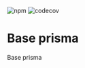 ![npm](https://img.shields.io/npm/v/@txo/base-prisma)
![codecov](https://img.shields.io/codecov/c/github/technology-studio/base-prisma)
# Base prisma #

Base prisma
